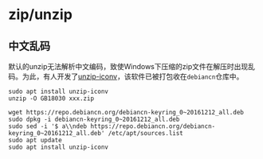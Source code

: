 # zip/unzip

## 中文乱码

默认的unzip无法解析中文编码，致使Windows下压缩的zip文件在解压时出现乱码。为此，有人开发了[unzip-iconv](https://github.com/m13253/unzip-iconv)，该软件已被打包收在`debiancn`仓库中。
```
sudo apt install unzip-iconv
unzip -O GB18030 xxx.zip
```

```
wget https://repo.debiancn.org/debiancn-keyring_0~20161212_all.deb
sudo dpkg -i debiancn-keyring_0~20161212_all.deb
sudo sed -i '$ a\\ndeb https://repo.debiancn.org/debiancn-keyring_0~20161212_all.deb' /etc/apt/sources.list
sudo apt update
sudo apt install unzip-iconv
```

